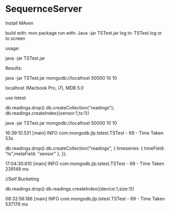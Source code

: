 # SequernceServer

Install MAven

build with: mvn package
run with: Java -jar TSTest.jar
log in: TSTest.log or to screen 

usage: 


 java -jar TSTest.jar <uri> <readings per device> <nuber of threads>  <devices per thread>

 Results: 


 java -jar TSTest.jar mongodb://localhost 50000 10 10



 localhost (Macbook Pro, i7), MDB 5.0

use tstest

 db.readings.drop()
db.createCollection("readings");
db.readings.createIndex({sensor:1,ts:1})

 java -jar TSTest.jar mongodb://localhost 50000 10 10


16:39:10.531 [main] INFO  com.mongodb.jlp.tstest.TSTest - 69 - Time Taken 53s


 db.readings.drop()
db.createCollection("readings", {
  timeseries: {
    timeField: "ts",metaField: "sensor"
  },
});

17:04:30.610 [main] INFO  com.mongodb.jlp.tstest.TSTest - 69 - Time Taken 239149 ms

//Self Bucketing


db.readings.drop()
db.readings.createIndex({device:1,size:1})

08:32:56.186 [main] INFO  com.mongodb.jlp.tstest.TSTest - 69 - Time Taken 537179 ms

